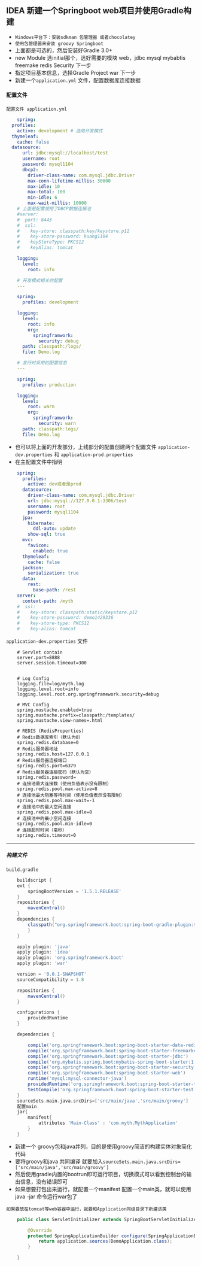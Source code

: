## IDEA 新建一个Springboot web项目并使用Gradle构建
- `Windows平台下：安装sdkman 包管理器 或者chocolatey`
- `使用包管理器来安装 groovy Springboot`
- 上面都是可选的，然后安装好Gradle 3.0+
- new Module 选initial那个，选好需要的模块 web，jdbc mysql mybabtis freemake redis Security 下一步
- 指定项目基本信息，选择Gradle Project war 下一步
- 新建一个`application.yml` 文件，配置数据库连接数据

#### 配置文件
`配置文件 application.yml`
```yml
	spring:
  profiles:
    active: development # 选用开发模式
  thymeleaf:
    cache: false
  datasource:
      url: jdbc:mysql://localhost/test
      username: root
      password: mysql1104
      dbcp2:
        driver-class-name: com.mysql.jdbc.Driver
        max-conn-lifetime-millis: 30000
        max-idle: 10
        max-total: 100
        min-idle: 6
        max-wait-millis: 10000
    # 上面是配置使用了DBCP数据连接池
    #server:
    #  port: 8443
    #  ssl:
    #    key-store: classpath:key/keystore.p12
    #    key-store-password: kuang1104
    #    keyStoreType: PKCS12
    #    keyAlias: tomcat

    logging:
      level:
        root: info

    # 开发模式相关的配置
    ---

    spring:
      profiles: development

    logging:
      level:
        root: info
        org:
          springframwork:
            security: debug
      path: classpath:/logs/
      file: Demo.log

    # 发行时采用的配置信息
    ---

    spring:
      profiles: production

    logging:
      level:
        root: warn
        org:
          springframwork:
            security: warn
      path: classpath:logs/
      file: Demo.log
```

- 也可以将上面的开发部分，上线部分的配置创建两个配置文件 `application-dev.properties` 和 `application-prod.properties`
- 在主配置文件中指明
```yml
    spring:
      profiles:
        active: dev或者是prod
      datasource:
        driver-class-name: com.mysql.jdbc.Driver
        url: jdbc:mysql://127.0.0.1:3306/test
        username: root
        password: mysql1104
      jpa:
        hibernate:
          ddl-auto: update
        show-sql: true
      mvc:
        favicon:
          enabled: true
      thymeleaf:
        cache: false
      jackson:
        serialization: true
      data:
        rest:
          base-path: /rest
    server:
      context-path: /myth
    #  ssl:
    #    key-store: classpath:static/keystore.p12
    #    key-store-password: demo1429336
    #    key-store-type: PKCS12
    #    key-alias: tomcat 
```
`application-dev.properties` 文件
```
    # Servlet contain
    server.port=8888
    server.session.timeout=300


    # Log Config
    logging.file=log/myth.log
    logging.level.root=info
    logging.level.root.org.springframework.security=debug

    # MVC Config
    spring.mustache.enabled=true
    spring.mustache.prefix=classpath:/templates/
    spring.mustache.view-names=.html
            
    # REDIS (RedisProperties)
    # Redis数据库索引（默认为0）
    spring.redis.database=0
    # Redis服务器地址
    spring.redis.host=127.0.0.1
    # Redis服务器连接端口
    spring.redis.port=6379
    # Redis服务器连接密码（默认为空）
    spring.redis.password=
    # 连接池最大连接数（使用负值表示没有限制）
    spring.redis.pool.max-active=8
    # 连接池最大阻塞等待时间（使用负值表示没有限制）
    spring.redis.pool.max-wait=-1
    # 连接池中的最大空闲连接
    spring.redis.pool.max-idle=8
    # 连接池中的最小空闲连接
    spring.redis.pool.min-idle=0
    # 连接超时时间（毫秒）
    spring.redis.timeout=0
```
***********************************

##### 构建文件

`build.gradle`

```groovy
	buildscript {
	ext {
		springBootVersion = '1.5.1.RELEASE'
	}
	repositories {
		mavenCentral()
	}
	dependencies {
		classpath("org.springframework.boot:spring-boot-gradle-plugin:${springBootVersion}")
	    }
    }

    apply plugin: 'java'
    apply plugin: 'idea'
    apply plugin: 'org.springframework.boot'
    apply plugin: 'war'

    version = '0.0.1-SNAPSHOT'
    sourceCompatibility = 1.8

    repositories {
	    mavenCentral()
    }

    configurations {
	    providedRuntime
    }

    dependencies {

	    compile('org.springframework.boot:spring-boot-starter-data-redis')
	    compile('org.springframework.boot:spring-boot-starter-freemarker')
	    compile('org.springframework.boot:spring-boot-starter-jdbc')
	    compile('org.mybatis.spring.boot:mybatis-spring-boot-starter:1.2.0')
	    compile('org.springframework.boot:spring-boot-starter-security')
	    compile('org.springframework.boot:spring-boot-starter-web')
	    runtime('mysql:mysql-connector-java')
	    providedRuntime('org.springframework.boot:spring-boot-starter-tomcat')
	    testCompile('org.springframework.boot:spring-boot-starter-test')
    }
    sourceSets.main.java.srcDirs=['src/main/java','src/main/groovy']
    配置main
    jar{
	    manifest{
		    attributes 'Main-Class' : 'com.myth.MythApplication'
	    }
    }

```
- 新建一个 groovy包和java并列，目的是使用groovy简洁的构建实体对象简化代码
- 要将groovy和java 共同编译 就要加入`sourceSets.main.java.srcDirs=['src/main/java','src/main/groovy']`
- 然后使用gradle内置的bootrun即可运行项目，切换模式可以看到控制台的输出信息，没有错误即可
- 如果想要打包出来运行，就配置一个manifest 配置一个main类，就可以使用java -jar 命令运行war包了


`如果要放在tomcat等web容器中运行，就要和Application同级目录下新建该类`
```java
    public class ServletInitializer extends SpringBootServletInitializer {

        @Override
        protected SpringApplicationBuilder configure(SpringApplicationBuilder application) {
            return application.sources(DemoApplication.class);
        }

    }
```


